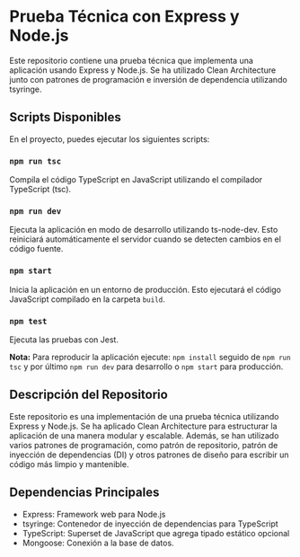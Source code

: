 # Prueba Técnica con Express y Node.js

Este repositorio contiene una prueba técnica que implementa una aplicación usando Express y Node.js. Se ha utilizado Clean Architecture junto con patrones de programación e inversión de dependencia utilizando tsyringe.

## Scripts Disponibles

En el proyecto, puedes ejecutar los siguientes scripts:

### `npm run tsc`

Compila el código TypeScript en JavaScript utilizando el compilador TypeScript (tsc).

### `npm run dev`

Ejecuta la aplicación en modo de desarrollo utilizando ts-node-dev. Esto reiniciará automáticamente el servidor cuando se detecten cambios en el código fuente.

### `npm start`

Inicia la aplicación en un entorno de producción. Esto ejecutará el código JavaScript compilado en la carpeta `build`.

### `npm test`

Ejecuta las pruebas con Jest.

**Nota:** Para reproducir la aplicación ejecute: `npm install` seguido de `npm run tsc` y por último `npm run dev` para desarrollo o `npm start` para producción.

## Descripción del Repositorio

Este repositorio es una implementación de una prueba técnica utilizando Express y Node.js. Se ha aplicado Clean Architecture para estructurar la aplicación de una manera modular y escalable. Además, se han utilizado varios patrones de programación, como patrón de repositorio, patrón de inyección de dependencias (DI) y otros patrones de diseño para escribir un código más limpio y mantenible.

## Dependencias Principales

- Express: Framework web para Node.js
- tsyringe: Contenedor de inyección de dependencias para TypeScript
- TypeScript: Superset de JavaScript que agrega tipado estático opcional
- Mongoose: Conexión a la base de datos.
